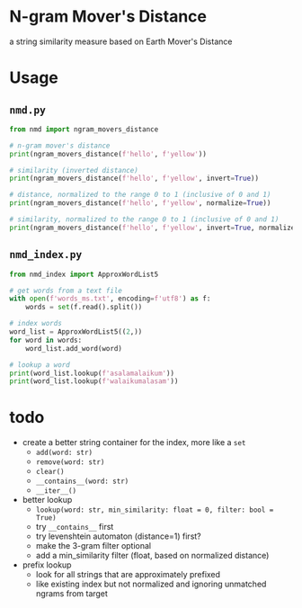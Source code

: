 #   N-gram Mover's Distance

a string similarity measure based on Earth Mover's Distance

#   Usage
##  `nmd.py`

```python
from nmd import ngram_movers_distance

# n-gram mover's distance
print(ngram_movers_distance(f'hello', f'yellow'))

# similarity (inverted distance)
print(ngram_movers_distance(f'hello', f'yellow', invert=True))

# distance, normalized to the range 0 to 1 (inclusive of 0 and 1)
print(ngram_movers_distance(f'hello', f'yellow', normalize=True))

# similarity, normalized to the range 0 to 1 (inclusive of 0 and 1)
print(ngram_movers_distance(f'hello', f'yellow', invert=True, normalize=True))
```

##  `nmd_index.py`
```python
from nmd_index import ApproxWordList5

# get words from a text file
with open(f'words_ms.txt', encoding=f'utf8') as f:
    words = set(f.read().split())

# index words
word_list = ApproxWordList5((2,))
for word in words:
    word_list.add_word(word)

# lookup a word
print(word_list.lookup(f'asalamalaikum'))
print(word_list.lookup(f'walaikumalasam'))
```

#   todo
*   create a better string container for the index, more like a `set`
    *   `add(word: str)`
    *   `remove(word: str)`
    *   `clear()`
    *   `__contains__(word: str)`
    *   `__iter__()`
*   better lookup
    *   `lookup(word: str, min_similarity: float = 0, filter: bool = True)`
    *   try `__contains__` first
    *   try levenshtein automaton (distance=1) first?
    *   make the 3-gram filter optional
    *   add a min_similarity filter (float, based on normalized distance)
*   prefix lookup
    *   look for all strings that are approximately prefixed
    *   like existing index but not normalized and ignoring unmatched ngrams from target
    
    
    